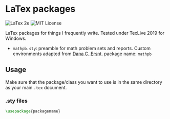 # LaTex packages

![LaTex 2e](https://img.shields.io/badge/LaTex-2e-yellow) ![MIT License](https://img.shields.io/badge/license-MIT-blue)

LaTex packages for things I frequently write. Tested under TexLive 2019 for Windows.


- `mathpb.sty`: preamble for math problem sets and reports. Custom environments adapted from [Dana C. Ersnt](https://gist.github.com/dcernst/1827406). package name: `mathpb`

## Usage

Make sure that the package/class you want to use is in the same directory as your main `.tex` document.

### .sty files

```tex
\usepackage{packagename}
```
